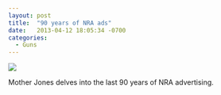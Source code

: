```yaml
---
layout: post
title:  "90 years of NRA ads"
date:   2013-04-12 18:05:34 -0700
categories:
  - Guns
---
```


  ![](/attachments/7ffc788d9be0bc57725e2458ea359749/image.png)  

 Mother Jones delves into the last 90 years of NRA advertising.


